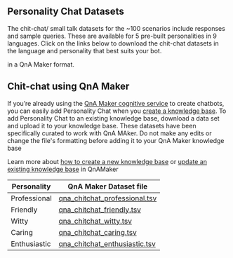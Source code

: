 ## Personality Chat Datasets 
The chit-chat/ small talk datasets for the ~100 scenarios include responses and sample queries. These are available for 5 pre-built personalities in 9 languages. Click on the links below to download the chit-chat datasets in the language and personality that best suits your bot.

in a QnA Maker format. 


## Chit-chat using QnA Maker
If you’re already using the [QnA Maker cognitive service](https://qnamaker.ai) to create chatbots, you can easily add Personality Chat when you [create a knowledge base](https://aka.ms/qnamaker-chitchat-learnmore). To add Personality Chat to an existing knowledge base, download a data set and upload it to your knowledge base. These datasets have been specifically curated to work with QnA MAker. Do not make any edits or change the file's formatting before adding it to your QnA Maker knowledge base

Learn more about [how to create a new knowledge base](https://docs.microsoft.com/en-us/azure/cognitive-services/qnamaker/home) or [update an existing knowledge base](https://docs.microsoft.com/en-us/azure/cognitive-services/qnamaker/home) in QnAMaker


|Personality |QnA Maker Dataset file |
|---------|-----|
|Professional |[qna_chitchat_professional.tsv](https://qnamakerstore.blob.core.windows.net/qnamakerdata/editorial/qna_chitchat_professional.tsv) |
|Friendly |[qna_chitchat_friendly.tsv](https://qnamakerstore.blob.core.windows.net/qnamakerdata/editorial/qna_chitchat_friendly.tsv) |
|Witty |[qna_chitchat_witty.tsv](https://qnamakerstore.blob.core.windows.net/qnamakerdata/editorial/qna_chitchat_witty.tsv) |
|Caring |[qna_chitchat_caring.tsv](https://qnamakerstore.blob.core.windows.net/qnamakerdata/editorial/qna_chitchat_caring.tsv) |
|Enthusiastic |[qna_chitchat_enthusiastic.tsv](https://qnamakerstore.blob.core.windows.net/qnamakerdata/editorial/qna_chitchat_enthusiastic.tsv) |





